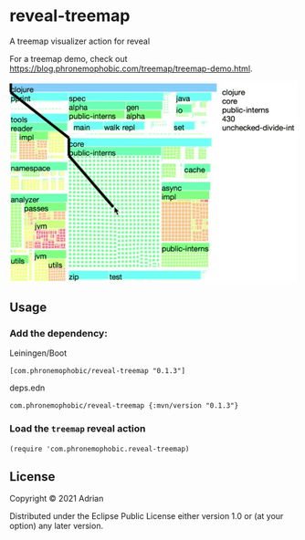 # reveal-treemap

A treemap visualizer action for reveal

For a treemap demo, check out <https://blog.phronemophobic.com/treemap/treemap-demo.html>.

![treemap example](hover-keypath-shrunk.gif?raw=true)

## Usage

### Add the dependency:

Leiningen/Boot
```
[com.phronemophobic/reveal-treemap "0.1.3"]
```

deps.edn
```
com.phronemophobic/reveal-treemap {:mvn/version "0.1.3"}
```

### Load the `treemap` reveal action

```
(require 'com.phronemophobic.reveal-treemap)
```

## License

Copyright © 2021 Adrian

Distributed under the Eclipse Public License either version 1.0 or (at
your option) any later version.
